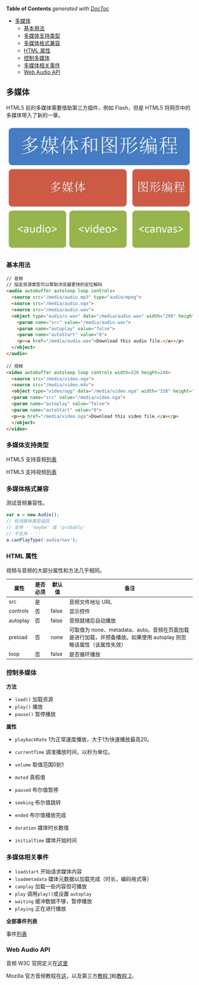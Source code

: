 <!-- START doctoc generated TOC please keep comment here to allow auto update -->
<!-- DON'T EDIT THIS SECTION, INSTEAD RE-RUN doctoc TO UPDATE -->
**Table of Contents**  *generated with [DocToc](https://github.com/thlorenz/doctoc)*

- [多媒体](#%E5%A4%9A%E5%AA%92%E4%BD%93)
  - [基本用法](#%E5%9F%BA%E6%9C%AC%E7%94%A8%E6%B3%95)
  - [多媒体支持类型](#%E5%A4%9A%E5%AA%92%E4%BD%93%E6%94%AF%E6%8C%81%E7%B1%BB%E5%9E%8B)
  - [多媒体格式兼容](#%E5%A4%9A%E5%AA%92%E4%BD%93%E6%A0%BC%E5%BC%8F%E5%85%BC%E5%AE%B9)
  - [HTML 属性](#html-%E5%B1%9E%E6%80%A7)
  - [控制多媒体](#%E6%8E%A7%E5%88%B6%E5%A4%9A%E5%AA%92%E4%BD%93)
  - [多媒体相关事件](#%E5%A4%9A%E5%AA%92%E4%BD%93%E7%9B%B8%E5%85%B3%E4%BA%8B%E4%BB%B6)
  - [Web Audio API](#web-audio-api)

<!-- END doctoc generated TOC please keep comment here to allow auto update -->

## 多媒体

HTML5 前的多媒体需要借助第三方插件，例如 Flash，但是 HTML5 将网页中的多媒体带入了新的一章。

![](../img/M/mutimedia.jpg)

### 基本用法

```html
// 音频
// 指定资源类型可以帮助浏览器更快的定位解码
<audio autobuffer autoloop loop controls>
  <source src="/media/audio.mp3" type="audio/mpeg">
  <source src="/media/audio.oga">
  <source src="/media/audio.wav">
  <object type="audio/x-wav" data="/media/audio.wav" width="290" height="45">
    <param name="src" value="/media/audio.wav">
    <param name="autoplay" value="false">
    <param name="autoStart" value="0">
    <p><a href="/media/audio.wav">Download this audio file.</a></p>
  </object>
</audio>

// 视频
<video autobuffer autoloop loop controls width=320 height=240>
  <source src="/media/video.oga">
  <source src="/media/video.m4v">
  <object type="video/ogg" data="/media/video.oga" width="320" height="240">
  <param name="src" value="/media/video.oga">
  <param name="autoplay" value="false">
  <param name="autoStart" value="0">
  <p><a href="/media/video.oga">Download this video file.</a></p>
  </object>
</video>
```

### 多媒体支持类型

HTML5 支持音频[列表](http://en.wikipedia.org/wiki/HTML5_Audio#Supported_audio_coding_formats)

HTML5 支持视频[列表](http://en.wikipedia.org/wiki/HTML5_video#Browser_support)

### 多媒体格式兼容

测试音频兼容性。

```javascript
var a = new Audio();
// 检测媒体类型返回
// 支持 - 'maybe' 或 'probably'
// 不支持 - ''
a.canPlayType('audio/nav');
```

### HTML 属性

视频与音频的大部分属性和方法几乎相同。

|属性|是否必须|默认值|备注|
|----|--------|------|----|
|src|是||音频文件地址 URL|
|controls|否|false|显示控件|
|autoplay|否|false|音频就绪后自动播放|
|preload|否|none|可取值为 none、metadata、auto。音频在页面加载是进行加载，并预备播放。如果使用 autoplay 则忽略该属性（该属性失效）|
|loop|否|false|是否循环播放|

### 控制多媒体

**方法**

- `load()` 加载资源
- `play()` 播放
- `pause()` 暂停播放

**属性**

- `playbackRate` 1为正常速度播放，大于1为快速播放最高20。
- `currentTime` 调准播放时间，以秒为单位。
- `volume` 取值范围0到1
- `muted` 真假值


- `paused` 布尔值暂停
- `seeking` 布尔值跳转
- `ended` 布尔值播放完成
- `duration` 媒体时长数值
- `initialTime` 媒体开始时间

### 多媒体相关事件

- `loadstart` 开始请求媒体内容
- `loadmetadata` 媒体元数据以加载完成（时长，编码格式等）
- `canplay` 加载一些内容但可播放
- `play` 调用`play()`或设置 `autoplay`
- `waiting` 缓冲数据不够，暂停播放
- `playing` 正在进行播放

**全部事件列表**

事件[列表](http://www.w3.org/wiki/HTML/Elements/audio#Media_Events)

### Web Audio API

音频 W3C 官网定义在[这里](http://webaudio.github.io/web-audio-api/)

Mozilla 官方音频教程在[这](https://developer.mozilla.org/en-US/docs/Web/API/Web_Audio_API)，以及第三方[教程 1](http://www.html5rocks.com/en/tutorials/webaudio/intro/)和[教程 2](http://webaudioapi.com/)。